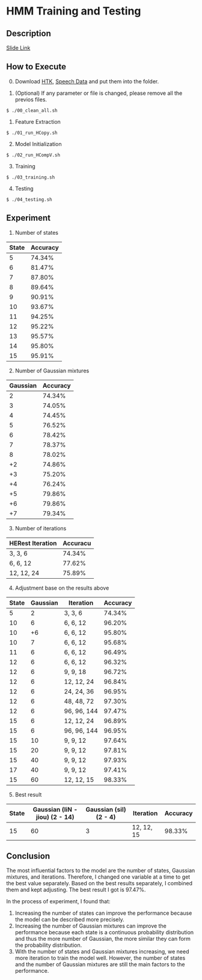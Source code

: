 # HMM Training and Testing

## Description
[Slide Link](https://drive.google.com/open?id=1laxJTNvlab2XJ1s10M9q9uxa4hjItW0O)

## How to Execute

0. Download [HTK](https://drive.google.com/open?id=1SoaoG9jvkSLdc_f_K1PrqEcXLoTHxDfG), [Speech Data](https://drive.google.com/open?id=1Kc1hUXYR_TZ3G--_OwdFwqnBngkDcplI) and put them into the folder. <br>

0. (Optional) If any parameter or file is changed, please remove all the previos files.
```
$ ./00_clean_all.sh
```

1. Feature Extraction
```
$ ./01_run_HCopy.sh
```

2. Model Initialization
```
$ ./02_run_HCompV.sh
```

3. Training
```
$ ./03_training.sh
```

4. Testing
```
$ ./04_testing.sh
```

## Experiment

1. Number of states

| State | Accuracy |
| ----- | -------- |
| 5     | 74.34%   |
| 6     | 81.47%   |
| 7     | 87.80%   |
| 8     | 89.64%   |
| 9     | 90.91%   |
| 10    | 93.67%   |
| 11    | 94.25%   |
| 12    | 95.22%   |
| 13    | 95.57%   |
| 14    | 95.80%   |
| 15    | 95.91%   |

2. Number of Gaussian mixtures

| Gaussian | Accuracy |
| -------- | -------- |
| 2        | 74.34%   |
| 3        | 74.05%   |
| 4        | 74.45%   |
| 5        | 76.52%   |
| 6        | 78.42%   |
| 7        | 78.37%   |
| 8        | 78.02%   |
| +2       | 74.86%   |
| +3       | 75.20%   |
| +4       | 76.24%   |
| +5       | 79.86%   |
| +6       | 79.86%   |
| +7       | 79.34%   |

3. Number of iterations

| HERest Iteration | Accuracu |
| ---------------- | -------- |
| 3, 3, 6          | 74.34%   |
| 6, 6, 12         | 77.62%   |
| 12, 12, 24       | 75.89%   |

4. Adjustment base on the results above

| State | Gaussian | Iteration   | Accuracy |
| ----- | -------- | ----------- | -------- |
| 5     | 2        | 3, 3, 6     | 74.34%   |
| 10    | 6        | 6, 6, 12    | 96.20%   |
| 10    | +6       | 6, 6, 12    | 95.80%   |
| 10    | 7        | 6, 6, 12    | 95.68%   |
| 11    | 6        | 6, 6, 12    | 96.49%   |
| 12    | 6        | 6, 6, 12    | 96.32%   |
| 12    | 6        | 9, 9, 18    | 96.72%   |
| 12    | 6        | 12, 12, 24  | 96.84%   |
| 12    | 6        | 24, 24, 36  | 96.95%   |
| 12    | 6        | 48, 48, 72  | 97.30%   |
| 12    | 6        | 96, 96, 144 | 97.47%   |
| 15    | 6        | 12, 12, 24  | 96.89%   |
| 15    | 6        | 96, 96, 144 | 96.95%   |
| 15    | 10       | 9, 9, 12    | 97.64%   |
| 15    | 20       | 9, 9, 12    | 97.81%   |
| 15    | 40       | 9, 9, 12    | 97.93%   |
| 17    | 40       | 9, 9, 12    | 97.41%   |
| 15    | 60       | 12, 12, 15  | 98.33%   |

5. Best result

| State | Gaussian (liN - jiou) (2 - 14) | Gaussian (sil) (2 - 4) | Iteration  | Accuracy |
| ----- | ------------------------------ | ---------------------- | ---------- | -------- |
| 15    | 60                             | 3                      | 12, 12, 15 | 98.33%   |

## Conclusion

The most influential factors to the model are the number of states, Gaussian mixtures, and iterations. Therefore, I changed one variable at a time to get the best value separately. Based on the best results separately,  I combined them and kept adjusting. The best result I got is 97.47%. <br>

In the process of experiment, I found that: <br>
1. Increasing the number of states can improve the performance because the model can be described more precisely.
2. Increasing the number of Gaussian mixtures can improve the performance because each state is a continuous probability distribution and thus the more number of Gaussian, the more similar they can form the probability distribution.
3. With the number of states and Gaussian mixtures increasing, we need more iteration to train the model well. However, the number of states and the number of Gaussian mixtures are still the main factors to the performance.
